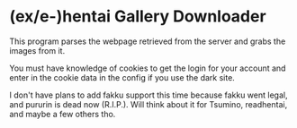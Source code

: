 # (ex/e-)hentai Gallery Downloader
This program parses the webpage retrieved from the server and grabs the images from it.

You must have knowledge of cookies to get the login for your account and enter in the cookie data in the config if you use the dark site.


I don't have plans to add fakku support this time because fakku went legal, and pururin is dead now (R.I.P.). Will think about it for Tsumino, readhentai, and maybe a few others tho.
